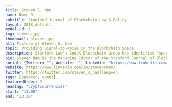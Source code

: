 ```yaml
---
title: Steven S. Nam
name: Name-9
subtitle: Stanford Journal of Blockchain Law & Policy
layout: 2018_default
modal-id: 1
img: steven.jpg
thumbnail: steven.jpg
alt: Picture of Steven S. Nam
topic: Providing Signal-to-Noise in the Blockchain Space
description: Stanford Law's CodeX Blockchain Group has identified "speculative noise" as a major impediment to the further advancement of the blockchain space. In response, and with the Law School administration's blessings, it has launched the Stanford Journal of Blockchain Law & Policy -- the first law journal to publish on the greater blockchain technology space. The Journal and other such initiatives must strive towards a united public policy front re blockchain tech in these times of uncertainty.
bio: Steven Nam is the Managing Editor of the Stanford Journal of Blockchain Law & Policy, and a Commission Member of Columbia University’s International Mobility Commission. A past Distinguished Practitioner at Stanford, he practiced law at Jones Day, has lectured at UC Davis Law School, and was the CSO of a Palo Alto-based blockchain startup. He has published most recently in the University of Pennsylvania Journal of Business Law.
social: {Twitter: "", Website: "", Linkedin: "https://www.linkedin.com/in/stevensnam/" }
website: https://www.linkedin.com/in/stevensnam/
twitter: https://twitter.com/steven_s_nam?lang=en
tags: [speaker, event]
featuredOrder: 9
heading: "Cryptocurrencies"
start: "13:00"
end: "13:30"
---
```

